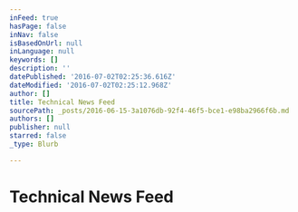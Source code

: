 ```yaml
---
inFeed: true
hasPage: false
inNav: false
isBasedOnUrl: null
inLanguage: null
keywords: []
description: ''
datePublished: '2016-07-02T02:25:36.616Z'
dateModified: '2016-07-02T02:25:12.968Z'
author: []
title: Technical News Feed
sourcePath: _posts/2016-06-15-3a1076db-92f4-46f5-bce1-e98ba2966f6b.md
authors: []
publisher: null
starred: false
_type: Blurb

---
```

# Technical News Feed